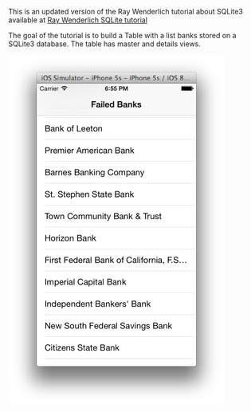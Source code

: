 

This is an updated version of the Ray Wenderlich tutorial about SQLite3 available at [Ray Wenderlich SQLite tutorial](http://www.raywenderlich.com/913/sqlite-tutorial-for-ios-making-our-app)

The goal of the tutorial is to build a Table with a list banks stored on a SQLite3 database. The table has master and details views.




![alt tag](https://github.com/giria/FailedBanks/blob/master/images/Screenshot%202014-09-23%2018.55.55.png)

